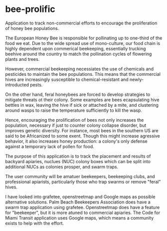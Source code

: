 # bee-prolific
Application to track non-commercial efforts to encourage the proliferation of honey bee populations. 

The European Honey Bee is responsible for pollinating up to one-third of the food we eat. Due to the wide spread use of mono-culture, our food chain is highly dependent upon commerical beekeeping, essentially trucking beehive around the country to match the pollination cycles of flowering plants and trees. 

However, commercial beekeeping necessiates the use of chemicals and pesticides to maintain the bee populations. This means that the commercial hives are increasingly susceptible to chemical-resistant and newly-introducted pests. 

On the other hand, feral honeybees are forced to develop strategies to mitigate threats ot their colony. Some examples are bees ecapsulating hive bettles in wax, leaving the hive if sick or attached by a mite, and clustering around wasps to raise the temperature sufficiently to kill the wasp. 

Hence, encouraging the prolification of bees not only increases the population, necessary if just to counter colony collapse disorder, but improves genetic diversity. For instance, most bees in the southern US are said to be Africanized to some exent. Though this might increase agressive behavior, it also increases honey production: a colony's only defense against a temporary lack of pollen for food. 

The purpose of this application is to track the placement and results of backyard apiaries, nuclues (NUC) colony boxes which can be split into additional NUCs as colonies prosper, and swarm traps. 

The user community will be amatuer beekeepers, beekeeping clubs, and professional apiarists, particularly those who trap swarms or remove "feral" hives. 

I have looked into grafetee, openstreetmap and Google maps as possible alternative solutions. Palm Beach Beekeepers Association does have a swarm trap application using grafetee. Openstreetmap does have a feature for "beekeeper", but it is more atuned to commercial apiaries. The Code for Miami Transit application uses Google maps, which means a community exists to help with the effort. 
